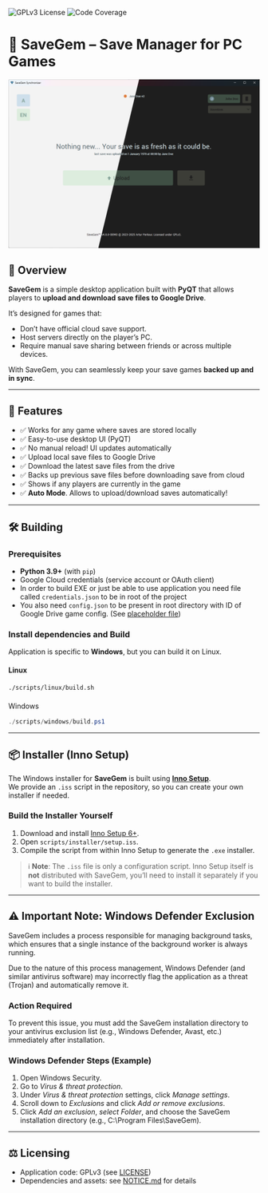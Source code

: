 ![GPLv3 License](https://img.shields.io/badge/License-GPLv3-blue.svg)
![Code Coverage](https://codecov.io/gh/pikulo-kama/SaveGemSynchronizer/branch/snapshot-4-1-0/graph/badge.svg)

# 💎 SaveGem – Save Manager for PC Games
<img src="assets/application-demo.png" alt="SaveGem Screenshot" width="800"/>

## 📌 Overview
**SaveGem** is a simple desktop application built with **PyQT** that allows players to **upload and download save files to Google Drive**.  

It’s designed for games that:
- Don’t have official cloud save support.
- Host servers directly on the player’s PC.
- Require manual save sharing between friends or across multiple devices.

With SaveGem, you can seamlessly keep your save games **backed up and in sync**.

---

## 🚀 Features
- ✅ Works for any game where saves are stored locally
- ✅ Easy-to-use desktop UI (PyQT)
- ✅ No manual reload! UI updates automatically
- ✅ Upload local save files to Google Drive  
- ✅ Download the latest save files from the drive
- ✅ Backs up previous save files before downloading save from cloud   
- ✅ Shows if any players are currently in the game
- ✅ **Auto Mode**. Allows to upload/download saves automatically!

---

## 🛠️ Building
### Prerequisites
- **Python 3.9+** (with `pip`)  
- Google Cloud credentials (service account or OAuth client)  
- In order to build EXE or just be able to use application you need file called `credentials.json` to be in root of the project
- You also need `config.json` to be present in root directory with ID of Google Drive game config. (See [placeholder file](./config.json.placeholder)) 

### Install dependencies and Build
Application is specific to **Windows**, but you can build it on Linux.
#### Linux
```bash
./scripts/linux/build.sh
```
####
Windows
```powershell
./scripts/windows/build.ps1
```

---

## 📦 Installer (Inno Setup)

The Windows installer for **SaveGem** is built using **[Inno Setup](https://jrsoftware.org/isinfo.php)**.  
We provide an `.iss` script in the repository, so you can create your own installer if needed.

### Build the Installer Yourself
1. Download and install [Inno Setup 6+](https://jrsoftware.org/isdl.php).  
2. Open `scripts/installer/setup.iss`.  
3. Compile the script from within Inno Setup to generate the `.exe` installer.

> ℹ️ **Note**: The `.iss` file is only a configuration script. Inno Setup itself is **not** distributed with SaveGem, you’ll need to install it separately if you want to build the installer.

---

## ⚠️ Important Note: Windows Defender Exclusion
SaveGem includes a process responsible for managing background tasks, which ensures that a single instance of the background worker is always running.

Due to the nature of this process management, Windows Defender (and similar antivirus software) may incorrectly flag the application as a threat (Trojan) and automatically remove it.

### Action Required
To prevent this issue, you must add the SaveGem installation directory to your antivirus exclusion list (e.g., Windows Defender, Avast, etc.) immediately after installation.

### Windows Defender Steps (Example)
1. Open Windows Security.
2. Go to *Virus & threat protection*.
3. Under *Virus & threat protection* settings, click *Manage settings*.
4. Scroll down to *Exclusions* and click *Add or remove exclusions*.
5. Click *Add an exclusion*, *select Folder*, and choose the SaveGem installation directory (e.g., C:\Program Files\SaveGem).

---

## ⚖️ Licensing

- Application code: GPLv3 (see [LICENSE](LICENSE))
- Dependencies and assets: see [NOTICE.md](NOTICE.md) for details
